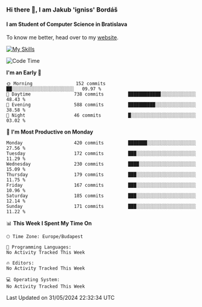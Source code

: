 ### Hi there 👋, I am Jakub 'igniss' Bordáš

#### I am Student of Computer Science in Bratislava
To know me better, head over to my [website](https://bordas.sk).

[![My Skills](https://skillicons.dev/icons?i=js,html,css,figma,svelte,java,kotlin,python,postgresql,typescript,nest,nodejs)](https://bordas.sk)


<!--START_SECTION:waka-->
![Code Time](http://img.shields.io/badge/Code%20Time-1%2C480%20hrs%205%20mins-blue)

**I'm an Early 🐤** 

```text
🌞 Morning                152 commits         ██░░░░░░░░░░░░░░░░░░░░░░░   09.97 % 
🌆 Daytime                738 commits         ████████████░░░░░░░░░░░░░   48.43 % 
🌃 Evening                588 commits         ██████████░░░░░░░░░░░░░░░   38.58 % 
🌙 Night                  46 commits          █░░░░░░░░░░░░░░░░░░░░░░░░   03.02 % 
```
📅 **I'm Most Productive on Monday** 

```text
Monday                   420 commits         ███████░░░░░░░░░░░░░░░░░░   27.56 % 
Tuesday                  172 commits         ███░░░░░░░░░░░░░░░░░░░░░░   11.29 % 
Wednesday                230 commits         ████░░░░░░░░░░░░░░░░░░░░░   15.09 % 
Thursday                 179 commits         ███░░░░░░░░░░░░░░░░░░░░░░   11.75 % 
Friday                   167 commits         ███░░░░░░░░░░░░░░░░░░░░░░   10.96 % 
Saturday                 185 commits         ███░░░░░░░░░░░░░░░░░░░░░░   12.14 % 
Sunday                   171 commits         ███░░░░░░░░░░░░░░░░░░░░░░   11.22 % 
```


📊 **This Week I Spent My Time On** 

```text
🕑︎ Time Zone: Europe/Budapest

💬 Programming Languages: 
No Activity Tracked This Week

🔥 Editors: 
No Activity Tracked This Week

💻 Operating System: 
No Activity Tracked This Week
```


 Last Updated on 31/05/2024 22:32:34 UTC
<!--END_SECTION:waka-->

